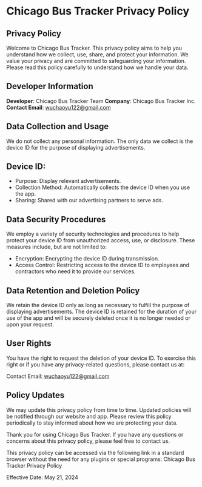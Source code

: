 # Chicago Bus Tracker Privacy Policy

## Privacy Policy

Welcome to Chicago Bus Tracker. This privacy policy aims to help you understand how we collect, use, share, and protect your information. We value your privacy and are committed to safeguarding your information. Please read this policy carefully to understand how we handle your data.

## Developer Information

**Developer**: Chicago Bus Tracker Team
**Company**: Chicago Bus Tracker Inc.
**Contact Email**: wuchaoyu122@gmail.com

## Data Collection and Usage

We do not collect any personal information. The only data we collect is the device ID for the purpose of displaying advertisements.

## Device ID:

- Purpose: Display relevant advertisements.
- Collection Method: Automatically collects the device ID when you use the app.
- Sharing: Shared with our advertising partners to serve ads.

## Data Security Procedures

We employ a variety of security technologies and procedures to help protect your device ID from unauthorized access, use, or disclosure. These measures include, but are not limited to:

- Encryption: Encrypting the device ID during transmission.
- Access Control: Restricting access to the device ID to employees and contractors who need it to provide our services.

## Data Retention and Deletion Policy

We retain the device ID only as long as necessary to fulfill the purpose of displaying advertisements. The device ID is retained for the duration of your use of the app and will be securely deleted once it is no longer needed or upon your request.

## User Rights

You have the right to request the deletion of your device ID. To exercise this right or if you have any privacy-related questions, please contact us at:

Contact Email: wuchaoyu122@gmail.com

## Policy Updates

We may update this privacy policy from time to time. Updated policies will be notified through our website and app. Please review this policy periodically to stay informed about how we are protecting your data.

Thank you for using Chicago Bus Tracker. If you have any questions or concerns about this privacy policy, please feel free to contact us.

This privacy policy can be accessed via the following link in a standard browser without the need for any plugins or special programs:
Chicago Bus Tracker Privacy Policy

Effective Date: May 21, 2024

